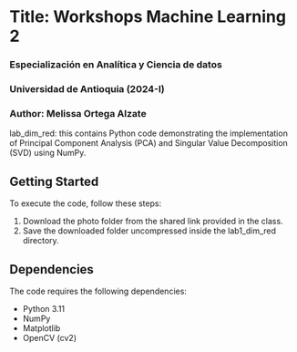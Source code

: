# Title: Workshops Machine Learning 2
### Especialización en Analítica y Ciencia de datos
### Universidad de Antioquia (2024-I)
### Author: Melissa Ortega Alzate

lab_dim_red: this contains Python code demonstrating the implementation of Principal Component Analysis (PCA) and Singular Value Decomposition (SVD) using NumPy.

## Getting Started

To execute the code, follow these steps:

1. Download the photo folder from the shared link provided in the class.
2. Save the downloaded folder uncompressed inside the lab1_dim_red directory.

## Dependencies
The code requires the following dependencies:

* Python 3.11
* NumPy
* Matplotlib
* OpenCV (cv2)